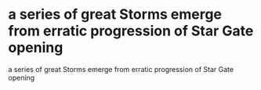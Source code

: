 # a series of great Storms emerge from erratic progression of Star Gate opening

a series of great Storms emerge from erratic progression of Star Gate opening